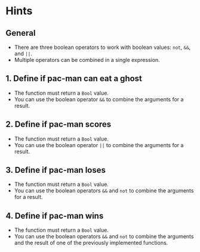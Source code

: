 # Hints

## General

- There are three boolean operators to work with boolean values: `not`, `&&`, and `||`.
- Multiple operators can be combined in a single expression.

## 1. Define if pac-man can eat a ghost

- The function must return a `Bool` value.
- You can use the boolean operator `&&` to combine the arguments for a result.

## 2. Define if pac-man scores

- The function must return a `Bool` value.
- You can use the boolean operator `||` to combine the arguments for a result.

## 3. Define if pac-man loses

- The function must return a `Bool` value.
- You can use the boolean operators `&&` and `not` to combine the arguments for a result.

## 4. Define if pac-man wins

- The function must return a `Bool` value.
- You can use the boolean operators `&&` and `not` to combine the arguments and the result of one of the previously implemented functions.